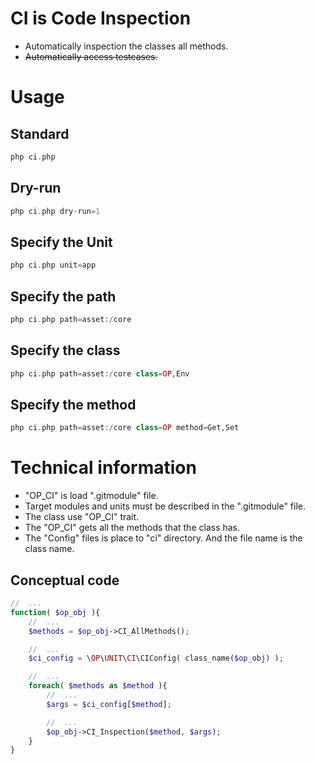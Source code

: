 CI is Code Inspection
===

 * Automatically inspection the classes all methods.
 * ~~Automatically access testcases.~~

# Usage

## Standard

```php
php ci.php
```

## Dry-run

```php
php ci.php dry-run=1
```

## Specify the Unit

```php
php ci.php unit=app
```

## Specify the path

```php
php ci.php path=asset:/core
```

## Specify the class

```php
php ci.php path=asset:/core class=OP,Env
```

## Specify the method

```php
php ci.php path=asset:/core class=OP method=Get,Set
```

# Technical information

 * "OP_CI" is load ".gitmodule" file.
 * Target modules and units must be described in the ".gitmodule" file.
 * The class use "OP_CI" trait.
 * The "OP_CI" gets all the methods that the class has.
 * The "Config" files is place to "ci" directory. And the file name is the class name.

## Conceptual code

```php
//  ...
function( $op_obj ){
    //  ...
    $methods = $op_obj->CI_AllMethods();

    //  ...
    $ci_config = \OP\UNIT\CI\CIConfig( class_name($op_obj) );

    //  ...
    foreach( $methods as $method ){
        //  ...
        $args = $ci_config[$method];

        //  ...
        $op_obj->CI_Inspection($method, $args);
    }
}
```
